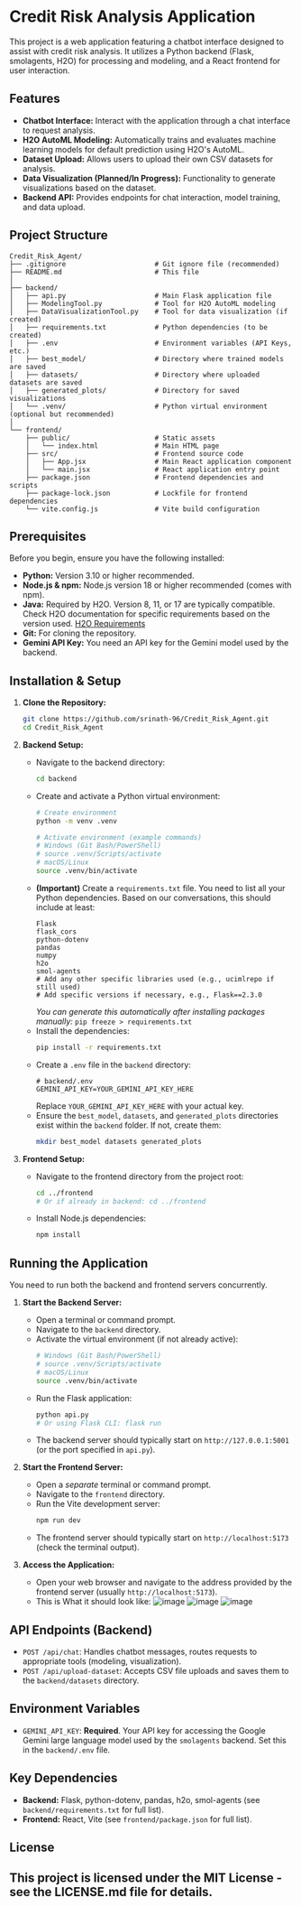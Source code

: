 # Credit Risk Analysis Application

This project is a web application featuring a chatbot interface designed to assist with credit risk analysis. It utilizes a Python backend (Flask, smolagents, H2O) for processing and modeling, and a React frontend for user interaction.

## Features

*   **Chatbot Interface:** Interact with the application through a chat interface to request analysis.
*   **H2O AutoML Modeling:** Automatically trains and evaluates machine learning models for default prediction using H2O's AutoML.
*   **Dataset Upload:** Allows users to upload their own CSV datasets for analysis.
*   **Data Visualization (Planned/In Progress):** Functionality to generate visualizations based on the dataset.
*   **Backend API:** Provides endpoints for chat interaction, model training, and data upload.

## Project Structure
```plaintext
Credit_Risk_Agent/
├── .gitignore                      # Git ignore file (recommended)
├── README.md                       # This file
│
├── backend/
│   ├── api.py                      # Main Flask application file
│   ├── ModelingTool.py             # Tool for H2O AutoML modeling
│   ├── DataVisualizationTool.py    # Tool for data visualization (if created)
│   ├── requirements.txt            # Python dependencies (to be created)
│   ├── .env                        # Environment variables (API Keys, etc.)
│   ├── best_model/                 # Directory where trained models are saved
│   ├── datasets/                   # Directory where uploaded datasets are saved
│   ├── generated_plots/            # Directory for saved visualizations
│   └── .venv/                      # Python virtual environment (optional but recommended)
│
└── frontend/
    ├── public/                     # Static assets
    │   └── index.html              # Main HTML page
    ├── src/                        # Frontend source code
    │   ├── App.jsx                 # Main React application component
    │   └── main.jsx                # React application entry point
    ├── package.json                # Frontend dependencies and scripts
    ├── package-lock.json           # Lockfile for frontend dependencies
    └── vite.config.js              # Vite build configuration
```

## Prerequisites

Before you begin, ensure you have the following installed:

*   **Python:** Version 3.10 or higher recommended.
*   **Node.js & npm:** Node.js version 18 or higher recommended (comes with npm).
*   **Java:** Required by H2O. Version 8, 11, or 17 are typically compatible. Check H2O documentation for specific requirements based on the version used. [H2O Requirements](https://docs.h2o.ai/h2o/latest-stable/h2o-docs/welcome.html#requirements)
*   **Git:** For cloning the repository.
*   **Gemini API Key:** You need an API key for the Gemini model used by the backend.

## Installation & Setup

1.  **Clone the Repository:**
    ```bash
    git clone https://github.com/srinath-96/Credit_Risk_Agent.git
    cd Credit_Risk_Agent
    ```

2.  **Backend Setup:**
    *   Navigate to the backend directory:
        ```bash
        cd backend
        ```
    *   Create and activate a Python virtual environment:
        ```bash
        # Create environment
        python -m venv .venv

        # Activate environment (example commands)
        # Windows (Git Bash/PowerShell)
        # source .venv/Scripts/activate
        # macOS/Linux
        source .venv/bin/activate
        ```
    *   **(Important)** Create a `requirements.txt` file. You need to list all your Python dependencies. Based on our conversations, this should include at least:
        ```
        Flask
        flask_cors
        python-dotenv
        pandas
        numpy
        h2o
        smol-agents
        # Add any other specific libraries used (e.g., ucimlrepo if still used)
        # Add specific versions if necessary, e.g., Flask==2.3.0
        ```
        *You can generate this automatically after installing packages manually:* `pip freeze > requirements.txt`
    *   Install the dependencies:
        ```bash
        pip install -r requirements.txt
        ```
    *   Create a `.env` file in the `backend` directory:
        ```dotenv
        # backend/.env
        GEMINI_API_KEY=YOUR_GEMINI_API_KEY_HERE
        ```
        Replace `YOUR_GEMINI_API_KEY_HERE` with your actual key.
    *   Ensure the `best_model`, `datasets`, and `generated_plots` directories exist within the `backend` folder. If not, create them:
        ```bash
        mkdir best_model datasets generated_plots
        ```

3.  **Frontend Setup:**
    *   Navigate to the frontend directory from the project root:
        ```bash
        cd ../frontend
        # Or if already in backend: cd ../frontend
        ```
    *   Install Node.js dependencies:
        ```bash
        npm install
        ```

## Running the Application

You need to run both the backend and frontend servers concurrently.

1.  **Start the Backend Server:**
    *   Open a terminal or command prompt.
    *   Navigate to the `backend` directory.
    *   Activate the virtual environment (if not already active):
        ```bash
        # Windows (Git Bash/PowerShell)
        # source .venv/Scripts/activate
        # macOS/Linux
        source .venv/bin/activate
        ```
    *   Run the Flask application:
        ```bash
        python api.py
        # Or using Flask CLI: flask run
        ```
    *   The backend server should typically start on `http://127.0.0.1:5001` (or the port specified in `api.py`).

2.  **Start the Frontend Server:**
    *   Open a *separate* terminal or command prompt.
    *   Navigate to the `frontend` directory.
    *   Run the Vite development server:
        ```bash
        npm run dev
        ```
    *   The frontend server should typically start on `http://localhost:5173` (check the terminal output).

3.  **Access the Application:**
    *   Open your web browser and navigate to the address provided by the frontend server (usually `http://localhost:5173`).
    *   This is What it should look like:
![image](https://github.com/user-attachments/assets/5a7ef2d2-1481-4539-b1b8-5bba63751098)
![image](https://github.com/user-attachments/assets/a578fb62-9e97-408c-9c36-5d25868fb873)
![image](https://github.com/user-attachments/assets/58e7c3ab-0df7-4108-9b87-c5affe3d5e8c)

## API Endpoints (Backend)

*   `POST /api/chat`: Handles chatbot messages, routes requests to appropriate tools (modeling, visualization).
*   `POST /api/upload-dataset`: Accepts CSV file uploads and saves them to the `backend/datasets` directory.

## Environment Variables

*   `GEMINI_API_KEY`: **Required**. Your API key for accessing the Google Gemini large language model used by the `smolagents` backend. Set this in the `backend/.env` file.

## Key Dependencies

*   **Backend:** Flask, python-dotenv, pandas, h2o, smol-agents (see `backend/requirements.txt` for full list).
*   **Frontend:** React, Vite (see `frontend/package.json` for full list).

## License

This project is licensed under the MIT License - see the LICENSE.md file for details.
---

